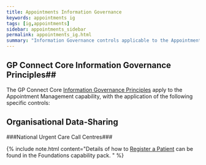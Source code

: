 ```yaml
---
title: Appointments Information Governance
keywords: appointments ig
tags: [ig,appointments]
sidebar: appointments_sidebar
permalink: appointments_ig.html
summary: "Information Governance controls applicable to the Appointment Management capability."
---
```


## GP Connect Core Information Governance Principles##

The GP Connect Core [Information Governance Principles](designprinciples_ig_principles.html) apply to the Appointment Management capability, with the application of the following specific controls:

## Organisational Data-Sharing ##

###National Urgent Care Call Centres###



{% include note.html content="Details of how to [Register a Patient](foundations_use_case_register_a_patient.html) can be found in the Foundations capability pack. " %}

